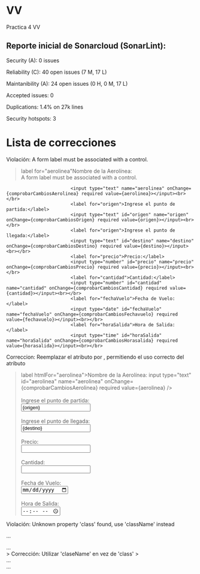 # VV
Practica 4 VV

## Reporte inicial de Sonarcloud (SonarLint):
Security (A): 0 issues

Reliability (C): 40 open issues (7 M, 17 L)

Maintanibility (A): 24 open issues (0 H, 0 M, 17 L)

Accepted issues: 0

Duplications: 1.4% on 27k lines

Security hotspots: 3


# Lista de correcciones
Violación: A form label must be associated with a control.
>  label for="aerolinea"Nombre de la Aerolínea:</label>  
A form label must be associated with a control.  

                            <input type="text" name="aerolinea" onChange={comprobarCambiosAerolinea} required value={aerolinea}></input><br></br>  
                            <label for="origen">Ingrese el punto de partida:</label>  
                            <input type="text" id="origen" name="origen" onChange={comprobarCambiosOrigen} required value={origen}></input><br></br>  
                            <label for="origen">Ingrese el punto de llegada:</label>  
                            <input type="text" id="destino" name="destino" onChange={comprobarCambiosDestino} required value={destino}></input><br></br>  
                            <label for="precio">Precio:</label>  
                            <input type="number" id="precio" name="precio" onChange={comprobarCambiosPrecio} required value={precio}></input><br></br>  
                            <label for="cantidad">Cantidad:</label>  
                            <input type="number" id="cantidad" name="cantidad" onChange={comprobarCambiosCantidad} required value={cantidad}></input><br></br>  
                            <label for="fechaVuelo">Fecha de Vuelo:</label>  
                            <input type="date" id="fechaVuelo" name="fechaVuelo" onChange={comprobarCambiosFechavuelo} required value={fechavuelo}></input><br></br>  
                            <label for="horaSalida">Hora de Salida:</label>   
                            <input type="time" id="horaSalida" name="horaSalida" onChange={comprobarCambiosHorasalida} required value={horasalida}></input><br></br>  


Correccion: Reemplazar el atributo <for> por <htmlFor>, permitiendo el uso correcto del atributo

> label htmlFor="aerolinea">Nombre de la Aerolínea:</label>
 input type="text" id="aerolinea" name="aerolinea" onChange={comprobarCambiosAerolinea} required value={aerolinea} /><br />  
<label htmlFor="origen">Ingrese el punto de partida:</label>  
<input type="text" id="origen" name="origen" onChange={comprobarCambiosOrigen} required value={origen} /><br />  
<label htmlFor="destino">Ingrese el punto de llegada:</label>  
<input type="text" id="destino" name="destino" onChange={comprobarCambiosDestino} required value={destino} /><br />  
<label htmlFor="precio">Precio:</label>  
<input type="number" id="precio" name="precio" onChange={comprobarCambiosPrecio} required value={precio} /><br />  
<label htmlFor="cantidad">Cantidad:</label>  
<input type="number" id="cantidad" name="cantidad" onChange={comprobarCambiosCantidad} required value={cantidad} /><br />  
<label htmlFor="fechaVuelo">Fecha de Vuelo:</label>  
<input type="date" id="fechaVuelo" name="fechaVuelo" onChange={comprobarCambiosFechavuelo} required value={fechavuelo} /><br />  
<label htmlFor="horaSalida">Hora de Salida:</label>  
<input type="time" id="horaSalida" name="horaSalida" onChange={comprobarCambiosHorasalida} required value={horasalida} /><br />  

  
Violación: Unknown property 'class' found, use 'className' instead
>  <div class="contenedor_todo">
  ...
  <div class="contenedor_register">
  ...
  <div class="contenedor_login">
>
Corrección:  Utilizar 'claseName' en vez de 'class'
> <div className="contenedor_todo">
  ...
  <div className="contenedor_register">
  ...
  <div className="contenedor_login">
